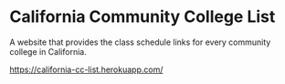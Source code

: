 # California Community College List
A website that provides the class schedule links for every community college in California.

https://california-cc-list.herokuapp.com/
